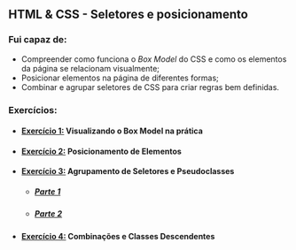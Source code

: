 ## HTML & CSS - Seletores e posicionamento

### Fui capaz de:

- Compreender como funciona o _Box Model_ do CSS e como os elementos da página se relacionam visualmente;
- Posicionar elementos na página de diferentes formas;
- Combinar e agrupar seletores de CSS para criar regras bem definidas. 

### Exercícios:

* #### [Exercício 1:](https://github.com/GabrielFQK/trybe-exercicios/tree/main/1-fundamentos/bloco-03/3-3/exercicio-1) Visualizando o Box Model na prática
* #### [Exercício 2:](https://github.com/GabrielFQK/trybe-exercicios/tree/main/1-fundamentos/bloco-03/3-3/exercicio-2) Posicionamento de Elementos
* #### [Exercício 3:](https://github.com/GabrielFQK/trybe-exercicios/tree/main/1-fundamentos/bloco-03/3-3/exercicio-3) Agrupamento de Seletores e Pseudoclasses
  * ##### [Parte 1](https://github.com/GabrielFQK/trybe-exercicios/tree/main/1-fundamentos/bloco-03/3-3/exercicio-3/parte-1) 
  * ##### [Parte 2](https://github.com/GabrielFQK/trybe-exercicios/tree/main/1-fundamentos/bloco-03/3-3/exercicio-3/parte-2)
* #### [Exercício 4:](https://github.com/GabrielFQK/trybe-exercicios/tree/main/1-fundamentos/bloco-03/3-3/exercicio-4) Combinações e Classes Descendentes

